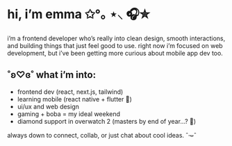 # hi, i’m emma ✩°｡ ⋆⸜ 🎧✮

i’m a frontend developer who’s really into clean design, smooth interactions, and building things that just feel good to use. right now i’m focused on web development, but i’ve been getting more curious about mobile app dev too.

## ˚ʚ♡ɞ˚ what i’m into:
- frontend dev (react, next.js, tailwind)
- learning mobile (react native + flutter 👀)
- ui/ux and web design
- gaming + boba = my ideal weekend
- diamond support in overwatch 2 (masters by end of year...? 😤)

always down to connect, collab, or just chat about cool ideas. ˆ𐃷ˆ
